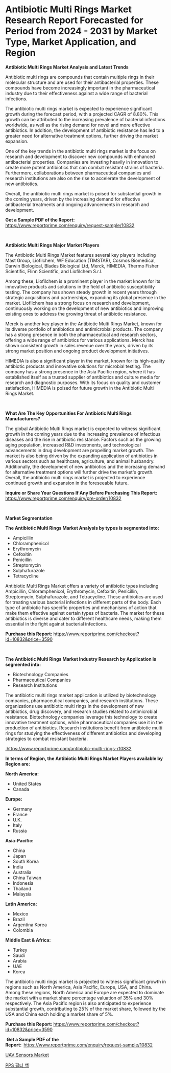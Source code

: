 <p><h1>Antibiotic Multi Rings Market Research Report Forecasted for Period from 2024 -  2031 by Market Type, Market Application, and Region</h1></p><p><strong>Antibiotic Multi Rings Market Analysis and Latest Trends</strong></p>
<p><p>Antibiotic multi rings are compounds that contain multiple rings in their molecular structure and are used for their antibacterial properties. These compounds have become increasingly important in the pharmaceutical industry due to their effectiveness against a wide range of bacterial infections.</p><p>The antibiotic multi rings market is expected to experience significant growth during the forecast period, with a projected CAGR of 8.80%. This growth can be attributed to the increasing prevalence of bacterial infections worldwide, as well as the rising demand for novel and more effective antibiotics. In addition, the development of antibiotic resistance has led to a greater need for alternative treatment options, further driving the market expansion.</p><p>One of the key trends in the antibiotic multi rings market is the focus on research and development to discover new compounds with enhanced antibacterial properties. Companies are investing heavily in innovation to create more potent antibiotics that can combat resistant strains of bacteria. Furthermore, collaborations between pharmaceutical companies and research institutions are also on the rise to accelerate the development of new antibiotics.</p><p>Overall, the antibiotic multi rings market is poised for substantial growth in the coming years, driven by the increasing demand for effective antibacterial treatments and ongoing advancements in research and development.</p></p>
<p><strong>Get a Sample PDF of the Report:&nbsp;</strong> <a href="https://www.reportprime.com/enquiry/request-sample/10832">https://www.reportprime.com/enquiry/request-sample/10832</a></p>
<p>&nbsp;</p>
<p><strong>Antibiotic Multi Rings Major Market Players</strong></p>
<p><p>The Antibiotic Multi Rings Market features several key players including Mast Group, Liofilchem, WF Education (TIMSTAR), Cosmos Biomedical, Darwin Biological, Blades Biological Ltd, Merck, HIMEDIA, Thermo Fisher Scientific, Flinn Scientific, and Liofilchem S.r.l. </p><p>Among these, Liofilchem is a prominent player in the market known for its innovative products and solutions in the field of antibiotic susceptibility testing. The company has shown steady growth in recent years through strategic acquisitions and partnerships, expanding its global presence in the market. Liofilchem has a strong focus on research and development, continuously working on the development of new antibiotics and improving existing ones to address the growing threat of antibiotic resistance.</p><p>Merck is another key player in the Antibiotic Multi Rings Market, known for its diverse portfolio of antibiotics and antimicrobial products. The company has a strong presence in both the pharmaceutical and research sectors, offering a wide range of antibiotics for various applications. Merck has shown consistent growth in sales revenue over the years, driven by its strong market position and ongoing product development initiatives.</p><p>HIMEDIA is also a significant player in the market, known for its high-quality antibiotic products and innovative solutions for microbial testing. The company has a strong presence in the Asia Pacific region, where it has established itself as a trusted supplier of antibiotics and culture media for research and diagnostic purposes. With its focus on quality and customer satisfaction, HIMEDIA is poised for future growth in the Antibiotic Multi Rings Market.</p></p>
<p>&nbsp;</p>
<p><strong>What Are The Key Opportunities For Antibiotic Multi Rings Manufacturers?</strong></p>
<p><p>The global Antibiotic Multi Rings market is expected to witness significant growth in the coming years due to the increasing prevalence of infectious diseases and the rise in antibiotic resistance. Factors such as the growing aging population, increased R&D investments, and technological advancements in drug development are propelling market growth. The market is also being driven by the expanding application of antibiotics in various sectors such as healthcare, agriculture, and animal husbandry. Additionally, the development of new antibiotics and the increasing demand for alternative treatment options will further drive the market's growth. Overall, the antibiotic multi rings market is projected to experience continued growth and expansion in the foreseeable future.</p></p>
<p><strong>Inquire or Share Your Questions If Any Before Purchasing This Report:</strong> <a href="https://www.reportprime.com/enquiry/pre-order/10832">https://www.reportprime.com/enquiry/pre-order/10832</a></p>
<p>&nbsp;</p>
<p><strong>Market Segmentation</strong></p>
<p><strong>The Antibiotic Multi Rings Market Analysis by types is segmented into:</strong></p>
<p><ul><li>Ampicillin</li><li>Chloramphenicol</li><li>Erythromycin</li><li>Cefoxitin</li><li>Penicillin</li><li>Streptomycin</li><li>Sulphafurazole</li><li>Tetracycline</li></ul></p>
<p><p>Antibiotic Multi Rings Market offers a variety of antibiotic types including Ampicillin, Chloramphenicol, Erythromycin, Cefoxitin, Penicillin, Streptomycin, Sulphafurazole, and Tetracycline. These antibiotics are used for treating various bacterial infections in different parts of the body. Each type of antibiotic has specific properties and mechanisms of action that make them effective against certain types of bacteria. The market for these antibiotics is diverse and cater to different healthcare needs, making them essential in the fight against bacterial infections.</p></p>
<p><strong>Purchase this Report:&nbsp;</strong><a href="https://www.reportprime.com/checkout?id=10832&price=3590">https://www.reportprime.com/checkout?id=10832&price=3590</a></p>
<p>&nbsp;</p>
<p><strong>The Antibiotic Multi Rings Market Industry Research by Application is segmented into:</strong></p>
<p><ul><li>Biotechnology Companies</li><li>Pharmaceutical Companies</li><li>Research Institutions</li></ul></p>
<p><p>The antibiotic multi rings market application is utilized by biotechnology companies, pharmaceutical companies, and research institutions. These organizations use antibiotic multi rings in the development of new antibiotics, drug discovery, and research studies related to antimicrobial resistance. Biotechnology companies leverage this technology to create innovative treatment options, while pharmaceutical companies use it in the production of antibiotics. Research institutions benefit from antibiotic multi rings for studying the effectiveness of different antibiotics and developing strategies to combat resistant bacteria.</p></p>
<p><a href="https://www.reportprime.com/antibiotic-multi-rings-r10832">&nbsp;https://www.reportprime.com/antibiotic-multi-rings-r10832</a></p>
<p><strong>In terms of Region, the Antibiotic Multi Rings Market Players available by Region are:</strong></p>
<p>
    <p> <strong> North America: </strong>
        <ul>
            <li>United States</li>
            <li>Canada</li>
        </ul>
        </p> 
    <p> <strong> Europe: </strong>
        <ul>
            <li>Germany</li>
            <li>France</li>
            <li>U.K.</li>
            <li>Italy</li>
            <li>Russia</li>
        </ul>
        </p> 
    <p> <strong> Asia-Pacific: </strong>
        <ul>
            <li>China</li>
            <li>Japan</li>
            <li>South Korea</li>
            <li>India</li>
            <li>Australia</li>
            <li>China Taiwan</li>
            <li>Indonesia</li>
            <li>Thailand</li>
            <li>Malaysia</li>
        </ul>
        </p> 
    <p> <strong> Latin America: </strong>
        <ul>
            <li>Mexico</li>
            <li>Brazil</li>
            <li>Argentina Korea</li>
            <li>Colombia</li>
        </ul>
        </p> 
    <p> <strong> Middle East & Africa: </strong>
        <ul>
            <li>Turkey</li>
            <li>Saudi</li>
            <li>Arabia</li>
            <li>UAE</li>
            <li>Korea</li>
        </ul>
    </p>
    </p>
<p><p>The antibiotic multi rings market is projected to witness significant growth in regions such as North America, Asia Pacific, Europe, USA, and China. Among these regions, North America and Europe are expected to dominate the market with a market share percentage valuation of 35% and 30% respectively. The Asia Pacific region is also anticipated to experience substantial growth, contributing to 25% of the market share, followed by the USA and China each holding a market share of 5%.</p></p>
<p><strong>Purchase this Report: </strong><a href="https://www.reportprime.com/checkout?id=10832&price=3590">https://www.reportprime.com/checkout?id=10832&price=3590</a></p>
<p>&nbsp;<strong>Get a Sample PDF of the Report:&nbsp;&nbsp;</strong><a href="https://www.reportprime.com/enquiry/request-sample/10832">https://www.reportprime.com/enquiry/request-sample/10832</a></p>
<p><strong></strong></p>
<p><p><a href="https://skillful-vermicelli-b89.notion.site/UAV-Sensors-Market-Trends-and-Market-Analysis-forecasted-for-period-2024-2031-e80a0424c82c4f8eaea05f63a753b1fe">UAV Sensors Market</a></p><p><a href="https://github.com/oajzkywllm460/Market-Research-Report-List-1/blob/main/902646322138.md">PPS 필터 백</a></p></p>